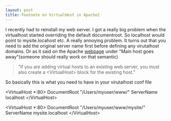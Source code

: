 ```yaml
---
layout: post
title: Footnote on VirtualHost in Apache2
---
```

I recently had to reinstall my web server. I got a really big problem when the virtualhost started overriding the default documentroot. So localhost would point to mysite.locahost etc. A really annoying problem. It turns out that you need to add the original server name first before defining any virutalhost domains. Or as it said on the Apache <a href="http://httpd.apache.org/docs/2.2/vhosts/name-based.html">webpage</a> under "Main host goes away"(someone should really work on that semantic)
<blockquote>"If you are adding virtual hosts to an existing web server, you must also create a &lt;VirtualHost&gt; block for the existing host."</blockquote>
So basically this is what you need to have in your virutalhost conf file

&lt;VirtualHost *:80&gt;
DocumentRoot "/Users/myuser/www/"
ServerName localhost
&lt;/VirtualHost&gt;

&lt;VirtualHost *:80&gt;
DocumentRoot "/Users/myuser/www/mysite/"
ServerName mysite.localhost
&lt;/VirtualHost&gt;
